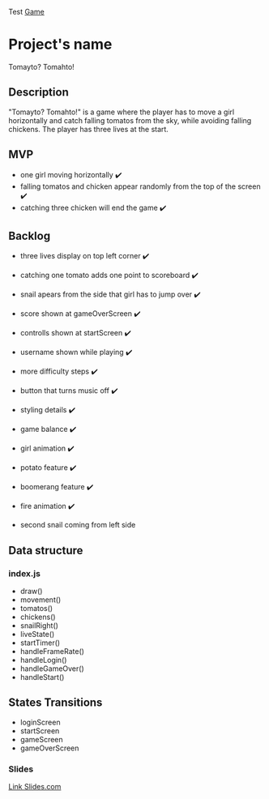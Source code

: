Test [Game](https://aiskreme.github.io/Tomayto-Tomahto/)

# Project's name

Tomayto? Tomahto!

## Description

"Tomayto? Tomahto!" is a game where the player has to move a girl horizontally and catch falling tomatos from the sky, while avoiding falling chickens. The player has three lives at the start.

## MVP

- one girl moving horizontally :heavy_check_mark:
- falling tomatos and chicken appear randomly from the top of the screen :heavy_check_mark:
- catching three chicken will end the game :heavy_check_mark:

## Backlog

- three lives display on top left corner :heavy_check_mark:
- catching one tomato adds one point to scoreboard :heavy_check_mark:
- snail apears from the side that girl has to jump over :heavy_check_mark:
- score shown at gameOverScreen :heavy_check_mark:
- controlls shown at startScreen :heavy_check_mark:
- username shown while playing :heavy_check_mark:
- more difficulty steps :heavy_check_mark:
- button that turns music off :heavy_check_mark:
- styling details :heavy_check_mark:
- game balance :heavy_check_mark:
- girl animation :heavy_check_mark:
- potato feature :heavy_check_mark:
- boomerang feature :heavy_check_mark:
- fire animation :heavy_check_mark:

- second snail coming from left side

## Data structure

### index.js

- draw()
- movement()
- tomatos()
- chickens()
- snailRight()
- liveState()
- startTimer()
- handleFrameRate()
- handleLogin()
- handleGameOver()
- handleStart()

## States Transitions

- loginScreen
- startScreen
- gameScreen
- gameOverScreen

### Slides

[Link Slides.com](http://slides.com)
